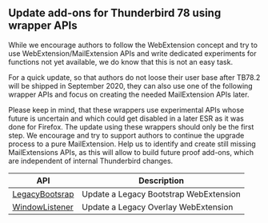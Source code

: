 ## Update add-ons for Thunderbird 78 using wrapper APIs

While we encourage authors to follow the WebExtension concept and try to use WebExtension/MailExtension APIs and write dedicated experiments for functions not yet available, we do know that this is not an easy task.

For a quick update, so that authors do not loose their user base after TB78.2 will be shipped in September 2020, they can also use one of the following wrapper APIs and focus on creating the needed MailExtension APIs later.

Please keep in mind, that these wrappers use experimental APIs whose future is uncertain and which could get disabled in a later ESR as it was done for Firefox. The update using these wrappers should only be the first step. We encourage and try to support authors to continue the upgrade process to a pure MailExtension. Help us to identify and create still missing MailExtensions APIs, as this will allow to build future proof add-ons, which are independent of internal Thunderbird changes.

| API             | Description |
| --------------- | ----------- |
| [LegacyBootsrap](LegacyBootsrap)      |  Update a Legacy Bootstrap WebExtension
| [WindowListener](WindowListener)      |  Update a Legacy Overlay WebExtension
